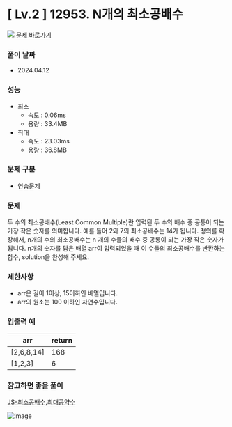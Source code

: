 # [ Lv.2 ] 12953. N개의 최소공배수

<img src="https://img.shields.io/badge/JavaScript-orange?style=flat&logo=javascript&logoColor=auto"/> [문제 바로가기](https://school.programmers.co.kr/learn/courses/30/lessons/12953)

### 풀이 날짜

- 2024.04.12

### 성능

- 최소
  - 속도 : 0.06ms
  - 용량 : 33.4MB
- 최대
  - 속도 : 23.03ms
  - 용량 : 36.8MB

### 문제 구분

- 연습문제

### 문제

두 수의 최소공배수(Least Common Multiple)란 입력된 두 수의 배수 중 공통이 되는 가장 작은 숫자를 의미합니다. 예를 들어 2와 7의 최소공배수는 14가 됩니다. 정의를 확장해서, n개의 수의 최소공배수는 n 개의 수들의 배수 중 공통이 되는 가장 작은 숫자가 됩니다. n개의 숫자를 담은 배열 arr이 입력되었을 때 이 수들의 최소공배수를 반환하는 함수, solution을 완성해 주세요.

### 제한사항

- arr은 길이 1이상, 15이하인 배열입니다.
- arr의 원소는 100 이하인 자연수입니다.

### 입출력 예

| arr        | return |
| ---------- | ------ |
| [2,6,8,14] | 168    |
| [1,2,3]    | 6      |

### 참고하면 좋을 풀이

[JS-최소공배수,최대공약수](https://velog.io/@jan/%ED%94%84%EB%A1%9C%EA%B7%B8%EB%9E%98%EB%A8%B8%EC%8A%A4-N%EA%B0%9C%EC%9D%98-%EC%B5%9C%EC%86%8C%EA%B3%B5%EB%B0%B0%EC%88%98-JavaScript)

![image](https://velog.velcdn.com/images/jan/post/c53c053f-4b4a-4742-a9fd-6d0207305fab/image.jpg)
